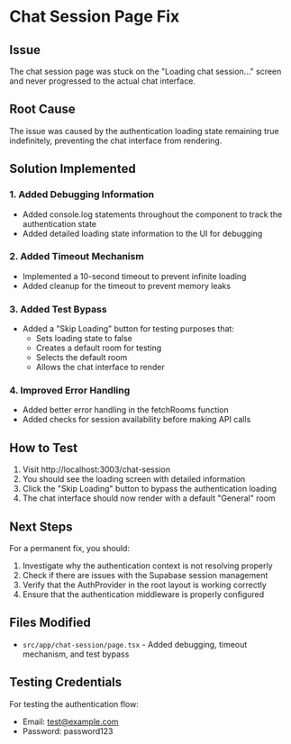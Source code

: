 # Chat Session Page Fix

## Issue
The chat session page was stuck on the "Loading chat session..." screen and never progressed to the actual chat interface.

## Root Cause
The issue was caused by the authentication loading state remaining true indefinitely, preventing the chat interface from rendering.

## Solution Implemented

### 1. Added Debugging Information
- Added console.log statements throughout the component to track the authentication state
- Added detailed loading state information to the UI for debugging

### 2. Added Timeout Mechanism
- Implemented a 10-second timeout to prevent infinite loading
- Added cleanup for the timeout to prevent memory leaks

### 3. Added Test Bypass
- Added a "Skip Loading" button for testing purposes that:
  - Sets loading state to false
  - Creates a default room for testing
  - Selects the default room
  - Allows the chat interface to render

### 4. Improved Error Handling
- Added better error handling in the fetchRooms function
- Added checks for session availability before making API calls

## How to Test

1. Visit http://localhost:3003/chat-session
2. You should see the loading screen with detailed information
3. Click the "Skip Loading" button to bypass the authentication loading
4. The chat interface should now render with a default "General" room

## Next Steps

For a permanent fix, you should:
1. Investigate why the authentication context is not resolving properly
2. Check if there are issues with the Supabase session management
3. Verify that the AuthProvider in the root layout is working correctly
4. Ensure that the authentication middleware is properly configured

## Files Modified
- `src/app/chat-session/page.tsx` - Added debugging, timeout mechanism, and test bypass

## Testing Credentials
For testing the authentication flow:
- Email: test@example.com
- Password: password123